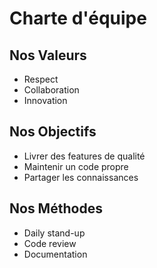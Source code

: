 # Charte d'équipe

## Nos Valeurs

- Respect
- Collaboration
- Innovation

## Nos Objectifs

- Livrer des features de qualité
- Maintenir un code propre
- Partager les connaissances

## Nos Méthodes

- Daily stand-up
- Code review
- Documentation

